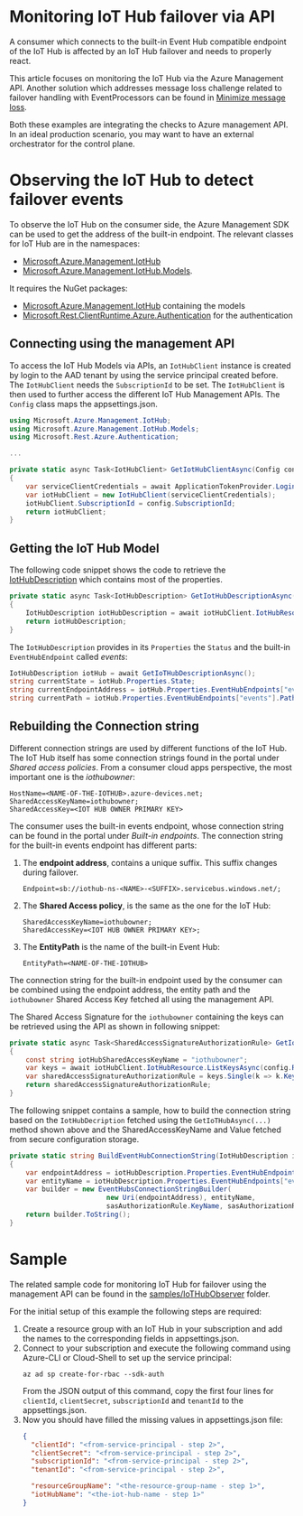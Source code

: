 # Monitoring IoT Hub failover via API

A consumer which connects to the built-in Event Hub compatible endpoint of the IoT Hub is affected by an IoT Hub failover and needs to properly react.

This article focuses on monitoring the IoT Hub via the Azure Management API. Another solution which addresses message loss challenge related to failover handling with EventProcessors can be found in [Minimize message loss](minimize-messageloss.md).

Both these examples are integrating the checks to Azure management API. In an ideal production scenario, you may want to have an external orchestrator for the control plane.

# Observing the IoT Hub to detect failover events
To observe the IoT Hub on the consumer side, the Azure Management SDK can be used to get the address of the built-in endpoint. The relevant classes for IoT Hub are in the namespaces:  
* [Microsoft.Azure.Management.IotHub](https://docs.microsoft.com/en-us/dotnet/api/microsoft.azure.management.iothub?view=azure-dotnet) 
* [Microsoft.Azure.Management.IotHub.Models](https://docs.microsoft.com/en-us/dotnet/api/microsoft.azure.management.iothub.models?view=azure-dotnet).  

It requires the NuGet packages:
* [Microsoft.Azure.Management.IotHub](https://www.nuget.org/packages/Microsoft.Azure.Management.IotHub/) containing the models 
* [Microsoft.Rest.ClientRuntime.Azure.Authentication](https://www.nuget.org/packages/Microsoft.Rest.ClientRuntime.Azure.Authentication/) for the authentication

## Connecting using the management API

To access the IoT Hub Models via APIs, an `IotHubClient` instance is created by login to the AAD tenant by using the service principal created before. The  `IotHubClient` needs the `SubscriptionId` to be set.
The `IotHubClient` is then used to further access the different IoT Hub Management APIs. The `Config` class maps the appsettings.json.

```csharp
using Microsoft.Azure.Management.IotHub;
using Microsoft.Azure.Management.IotHub.Models;
using Microsoft.Rest.Azure.Authentication;

...

private static async Task<IotHubClient> GetIotHubClientAsync(Config config)
{
    var serviceClientCredentials = await ApplicationTokenProvider.LoginSilentAsync(config.TenantId, config.ClientId, config.ClientSecret);
    var iotHubClient = new IotHubClient(serviceClientCredentials);
    iotHubClient.SubscriptionId = config.SubscriptionId;
    return iotHubClient;
}
```

## Getting the IoT Hub Model

The following code snippet shows the code to retrieve the [IotHubDescription](https://docs.microsoft.com/en-us/dotnet/api/microsoft.azure.management.iothub.models.iothubdescription?view=azure-dotnet) which contains most of the properties.

```csharp
private static async Task<IotHubDescription> GetIotHubDescriptionAsync(IotHubClient iotHubClient, Config config, CancellationToken cancellationToken = default)
{
    IotHubDescription iotHubDescription = await iotHubClient.IotHubResource.GetAsync(config.ResourceGroupName, config.IotHubName, cancellationToken);
    return iotHubDescription;
}
```

The `IotHubDescription` provides in its `Properties` the `Status` and the built-in `EventHubEndpoint` called _events_:

```csharp
IotHubDescription iotHub = await GetIoTHubDescriptionAsync();
string currentState = iotHub.Properties.State;
string currentEndpointAddress = iotHub.Properties.EventHubEndpoints["events"].Endpoint;
string currentPath = iotHub.Properties.EventHubEndpoints["events"].Path;
```

## Rebuilding the Connection string

Different connection strings are used by different functions of the IoT Hub.
The IoT Hub itself has some connection strings found in the portal under _Shared access policies_. 
From a consumer cloud apps perspective, the most important one is the _iothubowner_:

```
HostName=<NAME-OF-THE-IOTHUB>.azure-devices.net;
SharedAccessKeyName=iothubowner;
SharedAccessKey=<IOT HUB OWNER PRIMARY KEY>
```

The consumer uses the built-in events endpoint, whose connection string can be found in the portal under _Built-in endpoints_.
The connection string for the built-in events endpoint has different parts:
1. The __endpoint address__, contains a unique suffix. This suffix changes during failover.
    ```
    Endpoint=sb://iothub-ns-<NAME>-<SUFFIX>.servicebus.windows.net/;
    ```
2. The __Shared Access policy__, is the same as the one for the IoT Hub:
    ``` 
    SharedAccessKeyName=iothubowner;
    SharedAccessKey=<IOT HUB OWNER PRIMARY KEY>;
    ```

3. The __EntityPath__ is the name of the built-in Event Hub:
    ```
    EntityPath=<NAME-OF-THE-IOTHUB>
    ```

The connection string for the built-in endpoint used by the consumer can be combined using the endpoint address, the entity path and the `iothubowner` Shared Access Key fetched all using the management API.

The Shared Access Signature for the `iothubowner` containing the keys can be retrieved using the API as shown in following snippet:

```csharp
private static async Task<SharedAccessSignatureAuthorizationRule> GetIotHubKeyAsync(IotHubClient iotHubClient, Config config, CancellationToken cancellationToken)
{
    const string iotHubSharedAccessKeyName = "iothubowner";
    var keys = await iotHubClient.IotHubResource.ListKeysAsync(config.ResourceGroupName, config.IotHubName, cancellationToken);
    var sharedAccessSignatureAuthorizationRule = keys.Single(k => k.KeyName == iotHubSharedAccessKeyName);
    return sharedAccessSignatureAuthorizationRule;
}
```

The following snippet contains a sample, how to build the connection string based on the `IotHubDecription` fetched using the `GetIoTHubAsync(...)` method shown above and the SharedAccessKeyName and Value fetched from secure configuration storage.

```csharp
private static string BuildEventHubConnectionString(IotHubDescription iotHubDescription, SharedAccessSignatureAuthorizationRule sasAuthorizationRule)
{
    var endpointAddress = iotHubDescription.Properties.EventHubEndpoints["events"].Endpoint;
    var entityName = iotHubDescription.Properties.EventHubEndpoints["events"].Path;
    var builder = new EventHubsConnectionStringBuilder(
                        new Uri(endpointAddress), entityName,
                        sasAuthorizationRule.KeyName, sasAuthorizationRule.PrimaryKey);
    return builder.ToString();
}
```
# Sample

The related sample code for monitoring IoT Hub for failover using the management API can be found in the [samples/IoTHubObserver](./samples/IotHubObserver/) folder.

For the initial setup of this example the following steps are required:
1. Create a resource group with an IoT Hub in your subscription and add the names to the corresponding fields in appsettings.json.
2. Connect to your subscription and execute the following command using Azure-CLI or Cloud-Shell to set up the service principal:
   ```
   az ad sp create-for-rbac --sdk-auth
   ```
   From the JSON output of this command, copy the first four lines for `clientId`, `clientSecret`, `subscriptionId` and `tenantId` to the appsettings.json.
3. Now you should have filled the missing values in appsettings.json file:
   ```json
   {
     "clientId": "<from-service-principal - step 2>",
     "clientSecret": "<from-service-principal - step 2>",
     "subscriptionId": "<from-service-principal - step 2>",
     "tenantId": "<from-service-principal - step 2>",
   
     "resourceGroupName": "<the-resource-group-name - step 1>",
     "iotHubName": "<the-iot-hub-name - step 1>"
   }
   ```